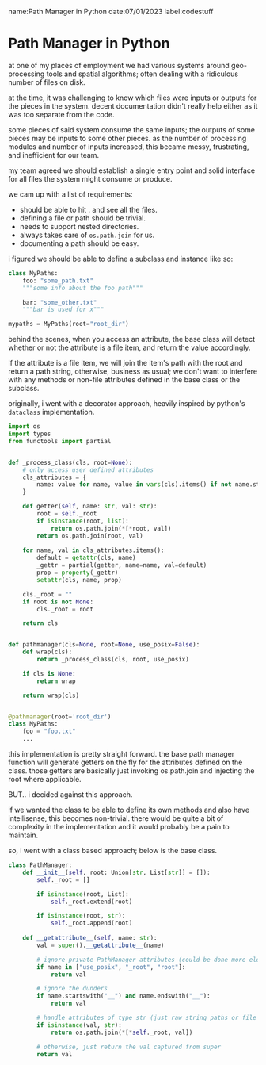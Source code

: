 name:Path Manager in Python
date:07/01/2023
label:codestuff

# Path Manager in Python

at one of my places of employment we had various systems around geo-processing tools and spatial algorithms; often dealing with a ridiculous number of files on disk.

at the time, it was challenging to know which files were inputs or outputs for the pieces in the system. decent documentation didn't really help either as it was too separate from the code.

some pieces of said system consume the same inputs; the outputs of some pieces may be inputs to some other pieces. as the number of processing modules and number of inputs increased, this became messy, frustrating, and inefficient for our team.

my team agreed we should establish a single entry point and solid interface for all files the system might consume or produce.

we cam up with a list of requirements:

- should be able to hit . and see all the files.
- defining a file or path should be trivial.
- needs to support nested directories.
- always takes care of `os.path.join` for us.
- documenting a path should be easy.

i figured we should be able to define a subclass and instance like so:

```python
class MyPaths:
    foo: "some_path.txt"
    """some info about the foo path"""

    bar: "some_other.txt"
    """bar is used for x"""

mypaths = MyPaths(root="root_dir")
```

behind the scenes, when you access an attribute, the base class will detect whether or not the attribute is a file item, and return the value accordingly. 

if the attribute is a file item, we will join the item's path with the root and return a path string, otherwise, business as usual; we don't want to interfere with any methods or non-file attributes defined in the base class or the subclass.

originally, i went with a decorator approach, heavily inspired by python's `dataclass` implementation.

```python
import os
import types
from functools import partial


def _process_class(cls, root=None):
    # only access user defined attributes
    cls_attributes = {
        name: value for name, value in vars(cls).items() if not name.startswith("__")
    }

    def getter(self, name: str, val: str):
        root = self._root
        if isinstance(root, list):
            return os.path.join(*[*root, val])
        return os.path.join(root, val)
        
    for name, val in cls_attributes.items():
        default = getattr(cls, name)
        _gettr = partial(getter, name=name, val=default)
        prop = property(_gettr)
        setattr(cls, name, prop)

    cls._root = ""
    if root is not None:
        cls._root = root

    return cls


def pathmanager(cls=None, root=None, use_posix=False):
    def wrap(cls):
        return _process_class(cls, root, use_posix)

    if cls is None:
        return wrap

    return wrap(cls)


@pathmanager(root='root_dir')
class MyPaths:
    foo = "foo.txt"
    ...
```

this implementation is pretty straight forward. the base path manager function will generate getters on the fly for the attributes defined on the class. those getters are basically just invoking os.path.join and injecting the root where applicable.

BUT.. i decided against this approach.

if we wanted the class to be able to define its own methods and also have intellisense, this becomes non-trivial. there would be quite a bit of complexity in the implementation and it would probably be a pain to maintain.

so, i went with a class based approach; below is the base class.

```python
class PathManager:
    def __init__(self, root: Union[str, List[str]] = []):
        self._root = []

        if isinstance(root, List):
            self._root.extend(root)

        if isinstance(root, str):
            self._root.append(root)
    
    def __getattribute__(self, name: str):
        val = super().__getattribute__(name)

        # ignore private PathManager attributes (could be done more elegantly)
        if name in ["use_posix", "_root", "root"]:
            return val

        # ignore the dunders
        if name.startswith("__") and name.endswith("__"):
            return val

        # handle attributes of type str (just raw string paths or file names)
        if isinstance(val, str):
            return os.path.join(*[*self._root, val])

        # otherwise, just return the val captured from super
        return val
```
